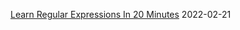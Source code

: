 

[Learn Regular Expressions In 20 Minutes](https://www.youtube.com/watch?v=rhzKDrUiJVk&t=809s&ab_channel=WebDevSimplified)  2022-02-21
















